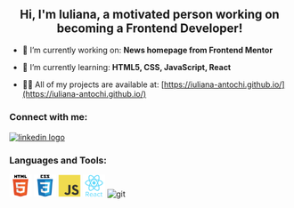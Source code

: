 <h2 align="center">Hi, I'm Iuliana, a motivated person working on becoming a Frontend Developer!</h1>

- 🔭 I’m currently working on: **News homepage from Frontend Mentor**

- 🌱 I’m currently learning: **HTML5, CSS, JavaScript, React**

- 👨‍💻 All of my projects are available at: [https://iuliana-antochi.github.io/](https://iuliana-antochi.github.io/)

<h3 align="left">Connect with me:</h3>
<p align="left">
<a href="https://linkedin.com/in/iuliana-antochi" target="blank"><img align="center" src="https://raw.githubusercontent.com/rahuldkjain/github-profile-readme-generator/master/src/images/icons/Social/linked-in-alt.svg" alt="linkedin logo" height="30" width="40" /></a>
</p>

<h3 align="left">Languages and Tools:</h3>
<p align="left"> <img src="https://raw.githubusercontent.com/devicons/devicon/master/icons/html5/html5-original-wordmark.svg" alt="html5" width="40" height="40"/> <img src="https://raw.githubusercontent.com/devicons/devicon/master/icons/css3/css3-original-wordmark.svg" alt="css3" width="40" height="40"/> <img src="https://raw.githubusercontent.com/devicons/devicon/master/icons/javascript/javascript-original.svg" alt="javascript" width="40" height="40"/> <img src="https://raw.githubusercontent.com/devicons/devicon/master/icons/react/react-original-wordmark.svg" alt="react" width="40" height="40"/> <img src="https://www.vectorlogo.zone/logos/git-scm/git-scm-icon.svg" alt="git" width="40" height="40"/> </p>

